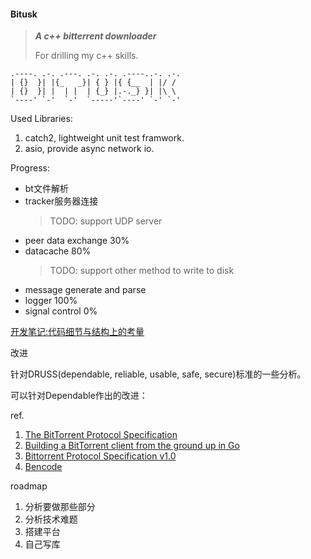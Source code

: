 #### **Bitusk**

>***A c++ bitterrent downloader***
>
> For drilling my c++ skills.
```
.----. .-. .---. .-. .-. .----..-. .-.
| {}  }| |{_   _}| { } |{ {__  | |/ / 
| {}  }| |  | |  | {_} |.-._} }| |\ \ 
`----' `-'  `-'  `-----'`----' `-' `-'
```

Used Libraries:
1. catch2, lightweight unit test framwork.
2. asio, provide async network io.

Progress:

+ bt文件解析
+ tracker服务器连接
    >TODO: support UDP server
+ peer data exchange 30%
+ datacache 80%
    >TODO: support other method to write to disk
+ message generate and parse
+ logger 100%
+ signal control 0%


[开发笔记:代码细节与结构上的考量](https://github.com/sunyiynus/bitusk/blob/master/docs/%E8%AE%BE%E8%AE%A1%E6%96%87%E6%A1%A3.md)


改进

针对DRUSS(dependable, reliable, usable, safe, secure)标准的一些分析。


可以针对Dependable作出的改进：

ref.
1. [The BitTorrent Protocol Specification](https://www.bittorrent.org/beps/bep_0003.html)
2. [Building a BitTorrent client from the ground up in Go](https://blog.jse.li/posts/torrent/)
3. [Bittorrent Protocol Specification v1.0](https://wiki.theory.org/BitTorrentSpecification)
4. [Bencode](https://en.wikipedia.org/wiki/Bencode)


roadmap
1. 分析要做那些部分
2. 分析技术难题
3. 搭建平台
4. 自己写库



